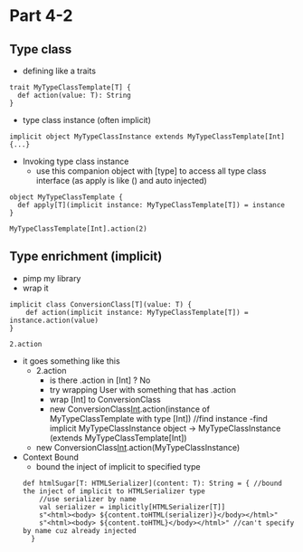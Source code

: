 # Part 4-2
## Type class
- defining like a traits
```
trait MyTypeClassTemplate[T] {
  def action(value: T): String
}
```
- type class instance (often implicit)
```
implicit object MyTypeClassInstance extends MyTypeClassTemplate[Int] {...}
```
- Invoking type class instance
    - use this companion object with [type] to access all type class interface (as apply is like () and auto injected)
```
object MyTypeClassTemplate {
  def apply[T](implicit instance: MyTypeClassTemplate[T]) = instance
}
```
```
MyTypeClassTemplate[Int].action(2)
```
## Type enrichment (implicit)
- pimp my library
- wrap it
```
implicit class ConversionClass[T](value: T) {
    def action(implicit instance: MyTypeClassTemplate[T]) = instance.action(value)
}
```
```
2.action
```
- it goes something like this
     - 2.action
        - is there .action in [Int] ? No
        - try wrapping User with something that has .action
        - wrap [Int] to ConversionClass
        - new ConversionClass[Int](2).action(instance of MyTypeClassTemplate with type [Int]) //find instance
            -find implicit MyTypeClassInstance object -> MyTypeClassInstance (extends MyTypeClassTemplate[Int])
    - new ConversionClass[Int](2).action(MyTypeClassInstance)
- Context Bound
    - bound the inject of implicit to specified type
    ```
    def htmlSugar[T: HTMLSerializer](content: T): String = { //bound the inject of implicit to HTMLSerializer type
        //use serializer by name
        val serializer = implicitly[HTMLSerializer[T]]
        s"<html><body> ${content.toHTML(serializer)}</body></html>"
        s"<html><body> ${content.toHTML}</body></html>" //can't specify by name cuz already injected
      }
    ```




